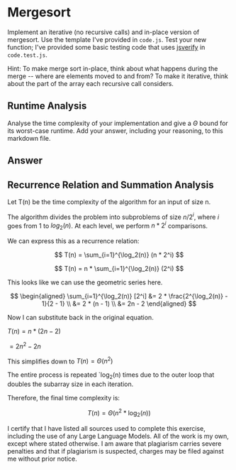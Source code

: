 # Mergesort

Implement an iterative (no recursive calls) and in-place version of mergesort.
Use the template I've provided in `code.js`. Test your new function; I've
provided some basic testing code that uses
[jsverify](https://jsverify.github.io/) in `code.test.js`.

Hint: To make merge sort in-place, think about what happens during the merge --
where are elements moved to and from? To make it iterative, think about the
part of the array each recursive call considers.

## Runtime Analysis

Analyse the time complexity of your implementation and give a $\Theta$ bound for
its worst-case runtime. Add your answer, including your reasoning, to this
markdown file.

## Answer

## Recurrence Relation and Summation Analysis

Let T(n) be the time complexity of the algorithm for an input of size n.

The algorithm divides the problem into subproblems of size $n/2^i$, where $i$ goes from $1$ to $log_2(n)$. At each level, we perform $n * 2^i$ comparisons.

We can express this as a recurrence relation:

$$ T(n) = \sum_{i=1}^{\log_2(n)} (n * 2^i) $$

$$ T(n) = n * \sum_{i=1}^{\log_2(n)} (2^i) $$

This looks like we can use the geometric series here.

$$
\begin{aligned}
\sum_{i=1}^{\log_2(n)} [2^i] &= 2 * \frac{2^{\log_2(n)} - 1}{2 - 1} \\
&= 2 * (n - 1) \\
&= 2n - 2
\end{aligned}
$$

Now I can substitute back in the original equation.



$T(n) = n * (2n - 2)$

$= 2n^2 - 2n$



This simplifies down to $T(n) = \Theta(n^2)$

The entire process is repeated `log<sub>2</sub>(n) times due to the outer loop that doubles the subarray size in each iteration.

Therefore, the final time complexity is:

$$ T(n) = \Theta(n^2 * \log_2(n)) $$


I certify that I have listed all sources used to complete this exercise, including the use of any Large Language Models. All of the work is my own, except where stated otherwise. I am aware that plagiarism carries severe penalties and that if plagiarism is suspected, charges may be filed against me without prior notice.
